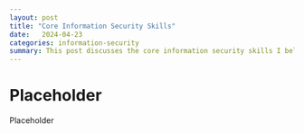 ```yaml
---  
layout: post 
title: "Core Information Security Skills" 
date:   2024-04-23
categories: information-security
summary: This post discusses the core information security skills I believe one needs to excel.
---
```


# Placeholder

Placeholder